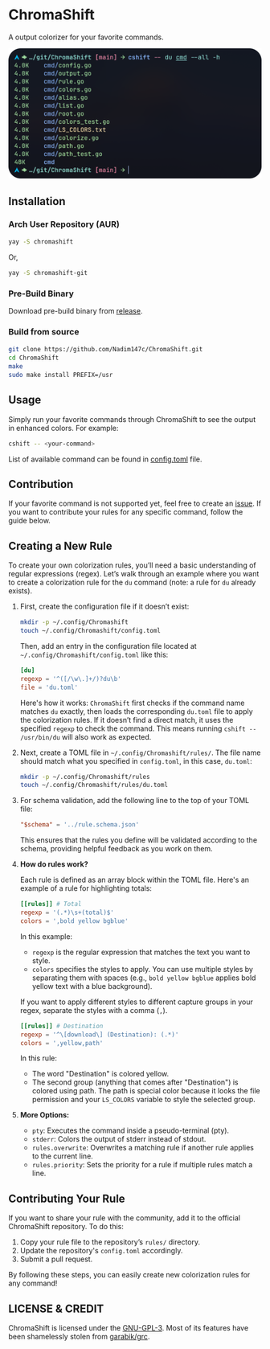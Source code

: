 # ChromaShift

A output colorizer for your favorite commands.

![preview](./assets/cshift.png)

## Installation

### Arch User Repository (AUR)

```bash
yay -S chromashift
```

Or,

```bash
yay -S chromashift-git
```

### Pre-Build Binary

Download pre-build binary from
[release](https://github.com/Nadim147c/ChromaShift/releases).

### Build from source

```bash
git clone https://github.com/Nadim147c/ChromaShift.git
cd ChromaShift
make
sudo make install PREFIX=/usr
```

## Usage

Simply run your favorite commands through ChromaShift to see the output in enhanced
colors. For example:

```bash
cshift -- <your-command>
```

List of available command can be found in [config.toml](./config.toml) file.

## Contribution

If your favorite command is not supported yet, feel free to create an
[issue](https://github.com/Nadim147c/ChromaShift/issues). If you want to contribute
your rules for any specific command, follow the guide below.

## Creating a New Rule

To create your own colorization rules, you’ll need a basic understanding of regular
expressions (regex). Let’s walk through an example where you want to create a
colorization rule for the `du` command (note: a rule for `du` already exists).

1. First, create the configuration file if it doesn’t exist:

   ```sh
   mkdir -p ~/.config/Chromashift
   touch ~/.config/Chromashift/config.toml
   ```

   Then, add an entry in the configuration file located at
   `~/.config/Chromashift/config.toml` like this:

   ```toml
   [du]
   regexp = '^([/\w\.]+/)?du\b'
   file = 'du.toml'
   ```

   Here's how it works: `ChromaShift` first checks if the command name matches `du`
   exactly, then loads the corresponding `du.toml` file to apply the colorization
   rules. If it doesn’t find a direct match, it uses the specified `regexp` to check
   the command. This means running `cshift -- /usr/bin/du` will also work as
   expected.

2. Next, create a TOML file in `~/.config/Chromashift/rules/`. The file name should
   match what you specified in `config.toml`, in this case, `du.toml`:

   ```sh
   mkdir -p ~/.config/Chromashift/rules
   touch ~/.config/Chromashift/rules/du.toml
   ```

3. For schema validation, add the following line to the top of your TOML file:

   ```toml
   "$schema" = '../rule.schema.json'
   ```

   This ensures that the rules you define will be validated according to the schema,
   providing helpful feedback as you work on them.

4. **How do rules work?**

   Each rule is defined as an array block within the TOML file. Here's an example of
   a rule for highlighting totals:

   ```toml
   [[rules]] # Total
   regexp = '(.*)\s+(total)$'
   colors = ',bold yellow bgblue'
   ```

   In this example:
   - `regexp` is the regular expression that matches the text you want to style.
   - `colors` specifies the styles to apply. You can use multiple styles by
     separating them with spaces (e.g., `bold yellow bgblue` applies bold yellow text
     with a blue background).

   If you want to apply different styles to different capture groups in your regex,
   separate the styles with a comma (`,`).

   ```toml
   [[rules]] # Destination
   regexp = '^\[download\] (Destination): (.*)'
   colors = ',yellow,path'
   ```

   In this rule:
   - The word "Destination" is colored yellow.
   - The second group (anything that comes after "Destination") is colored using
     path. The path is special color because it looks the file permission and your
     `LS_COLORS` variable to style the selected group.

5. **More Options:**
   - `pty`: Executes the command inside a pseudo-terminal (pty).
   - `stderr`: Colors the output of stderr instead of stdout.
   - `rules.overwrite`: Overwrites a matching rule if another rule applies to the
     current line.
   - `rules.priority`: Sets the priority for a rule if multiple rules match a line.

## Contributing Your Rule

If you want to share your rule with the community, add it to the official ChromaShift
repository. To do this:

1. Copy your rule file to the repository’s `rules/` directory.
2. Update the repository's `config.toml` accordingly.
3. Submit a pull request.

By following these steps, you can easily create new colorization rules for any
command!

## LICENSE & CREDIT

ChromaShift is licensed under the [GNU-GPL-3](./LICENSE). Most of its features have
been shamelessly stolen from [garabik/grc](https://github.com/garabik/grc).
